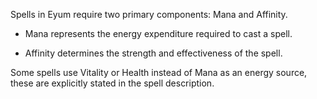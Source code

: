 Spells in Eyum require two primary components: Mana and Affinity.

- Mana represents the energy expenditure required to cast a spell.
    
- Affinity determines the strength and effectiveness of the spell.
    

Some spells use Vitality or Health instead of Mana as an energy source, these are explicitly stated in the spell description.